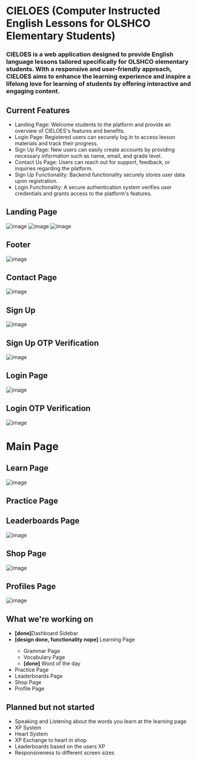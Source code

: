 <h1>CIELOES (Computer Instructed English Lessons for OLSHCO Elementary Students)</h1>

<h3>CIELOES is a web application designed to provide English language lessons tailored specifically for OLSHCO elementary students. 
With a responsive and user-friendly approach, CIELOES aims to enhance the learning experience and inspire a lifelong love for learning of  students by offering interactive
and engaging content.</h3>

<h2>Current Features</h2>

<ul>
  <li>Landing Page: Welcome students to the platform and provide an overview of CIELOES's features and benefits.</li>
  <li>Login Page: Registered users can securely log in to access lesson materials and track their progress.</li>
  <li>Sign Up Page: New users can easily create accounts by providing necessary information such as name, email, and grade level.</li>
  <li>Contact Us Page: Users can reach out for support, feedback, or inquiries regarding the platform.</li>
  <li>Sign Up Functionality: Backend functionality securely stores user data upon registration.</li>
  <li>Login Functionality: A secure authentication system verifies user credentials and grants access to the platform's features.</li>
</ul>


<h2>Landing Page</h2>

![image](https://github.com/avnixm/CIELOES/assets/111229786/78d92ead-5cd4-448d-913d-af289b995766)
![image](https://github.com/avnixm/CIELOES/assets/111229786/708eebd4-ff13-4582-a7dc-3c1a2cca1869)
![image](https://github.com/avnixm/CIELOES/assets/111229786/aa643f23-3e0f-4ae4-a5fc-128c535fd114)

<h2>Footer</h2>

![image](https://github.com/avnixm/CIELOES/assets/111229786/b1d135ee-7ed5-4b0b-b4bb-e98693d3da64)

<h2>Contact Page</h2>

![image](https://github.com/avnixm/CIELOES/assets/111229786/b68ba445-fbe0-4da6-b998-6f8539a3c4a3)


<h2>Sign Up</h2>

![image](https://github.com/avnixm/CIELOES/assets/111229786/a6e6fe7d-a32e-42c8-94d6-ee3dc58ec26e)

<h2>Sign Up OTP Verification</h2>

![image](https://github.com/avnixm/Cieloes-html-css-skeleton/assets/111229786/8e48449a-bda2-45d4-b633-495b355ecada)


<h2>Login Page</h2>

![image](https://github.com/avnixm/CIELOES/assets/111229786/855416d3-696e-42f7-819b-31843fd37333)

<h2>Login OTP Verification</h2>

![image](https://github.com/avnixm/Cieloes-html-css-skeleton/assets/111229786/7fa22e1a-eb53-4195-b90a-e95664a89590)


<h1>Main Page</h1>
<h2>Learn Page</h2>

![image](https://github.com/avnixm/CIELOES/assets/111229786/fdc04878-5582-4a1c-b757-d387b5ef9daa)

<h2>Practice Page</h2>


<h2>Leaderboards Page</h2>

![image](https://github.com/avnixm/Cieloes-html-css-skeleton/assets/111229786/e819d7ac-4799-4e76-b16a-ee481314d5bd)

<h2>Shop Page</h2>

![image](https://github.com/avnixm/Cieloes-html-css-skeleton/assets/111229786/1d47bdeb-4979-4e13-ad84-3620136cbab9)

<h2>Profiles Page</h2>

![image](https://github.com/avnixm/Cieloes-html-css-skeleton/assets/111229786/82f89140-5016-4db2-a12f-308fc348336f)




<h2>What we're working on</h2>
<ul>
  <li><strong>[done]</strong>Dashboard Sidebar</li>
  <li><strong>[design done, functionality nope]</strong> Learning Page</li>
  <ul>
    <li>Grammar Page</li>
    <li>Vocabulary Page</li>
    <li><strong>[done]</strong> Word of the day</li>
  </ul>
  <li>Practice Page</li>
  <li>Leaderboards Page</li>
  <li>Shop Page</li>
  <li>Profile Page</li>
</ul>

<h2>Planned but not started</h2>
<ul>
  <li>Speaking and Listening about the words you learn at the learning page</li>
  <li>XP System</li>
  <li>Heart System</li>
  <li>XP Exchange to heart in shop</li>
  <li>Leaderboards based on the users XP</li>
  <li>Responsiveness to different screen sizes</li>
</ul>



